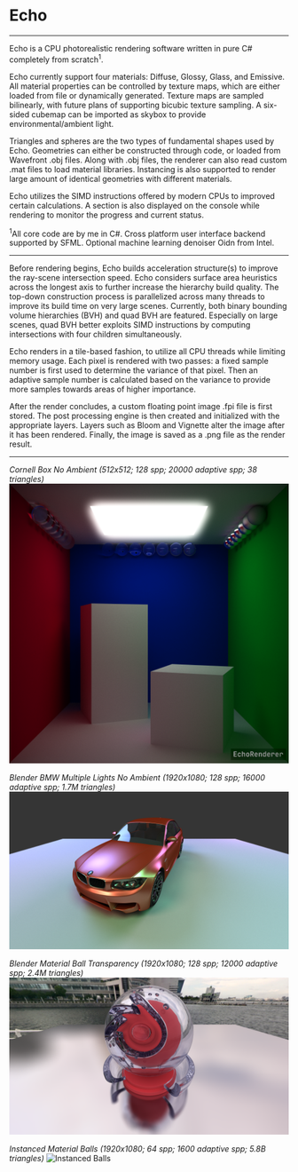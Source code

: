# Echo

---

Echo is a CPU photorealistic rendering software written in pure C# completely from scratch<sup>1</sup>.

Echo currently support four materials: Diffuse, Glossy, Glass, and Emissive.
All material properties can be controlled by texture maps, which are either loaded from file or dynamically generated.
Texture maps are sampled bilinearly, with future plans of supporting bicubic texture sampling.
A six-sided cubemap can be imported as skybox to provide environmental/ambient light.

Triangles and spheres are the two types of fundamental shapes used by Echo.
Geometries can either be constructed through code, or loaded from Wavefront .obj files.
Along with .obj files, the renderer can also read custom .mat files to load material libraries.
Instancing is also supported to render large amount of identical geometries with different materials.

Echo utilizes the SIMD instructions offered by modern CPUs to improved certain calculations.
A section is also displayed on the console while rendering to monitor the progress and current status.

<sup>1</sup>All core code are by me in C#. Cross platform user interface backend supported by SFML. Optional machine learning denoiser Oidn from Intel.

---

Before rendering begins, Echo builds acceleration structure(s) to improve the ray-scene intersection speed.
Echo considers surface area heuristics across the longest axis to further increase the hierarchy build quality.
The top-down construction process is parallelized across many threads to improve its build time on very large scenes.
Currently, both binary bounding volume hierarchies (BVH) and quad BVH are featured. Especially on large scenes, 
quad BVH better exploits SIMD instructions by computing intersections with four children simultaneously.

Echo renders in a tile-based fashion, to utilize all CPU threads while limiting memory usage.
Each pixel is rendered with two passes: a fixed sample number is first used to determine the variance of that pixel.
Then an adaptive sample number is calculated based on the variance to provide more samples towards areas of higher importance.

After the render concludes, a custom floating point image .fpi file is first stored.
The post processing engine is then created and initialized with the appropriate layers.
Layers such as Bloom and Vignette alter the image after it has been rendered.
Finally, the image is saved as a .png file as the render result.

---

_Cornell Box No Ambient (512x512; 128 spp; 20000 adaptive spp; 38 triangles)_
![Cornell Box](https://github.com/GaryHuan9/Echo/blob/main/Echo/Renders/V4%20-%20Path%20Tracing%20More/render%20new%20cornell%20box%2040k%20sp.png?raw=true)

_Blender BMW Multiple Lights No Ambient (1920x1080; 128 spp; 16000 adaptive spp; 1.7M triangles)_
![Lighted Blender BMW](https://github.com/GaryHuan9/Echo/blob/main/Echo/Renders/V3%20-%20Path%20Tracing%20Naive/Old%20Tracer/render%20bmw%20lights%20transparency%20128%2016000%20samples.png?raw=true)

_Blender Material Ball Transparency (1920x1080; 128 spp; 12000 adaptive spp; 2.4M triangles)_
![Material Ball](https://github.com/GaryHuan9/Echo/blob/main/Echo/Renders/V4%20-%20Path%20Tracing%20More/render%20material%20ball%20128%2012000%20v1.png?raw=true)

_Instanced Material Balls (1920x1080; 64 spp; 1600 adaptive spp; 5.8B triangles)_
![Instanced Balls](https://github.com/GaryHuan9/Echo/blob/main/Echo/Renders/V4%20-%20Path%20Tracing%20More/render%20instancing%206%20billion%20tris.png?raw=true)
